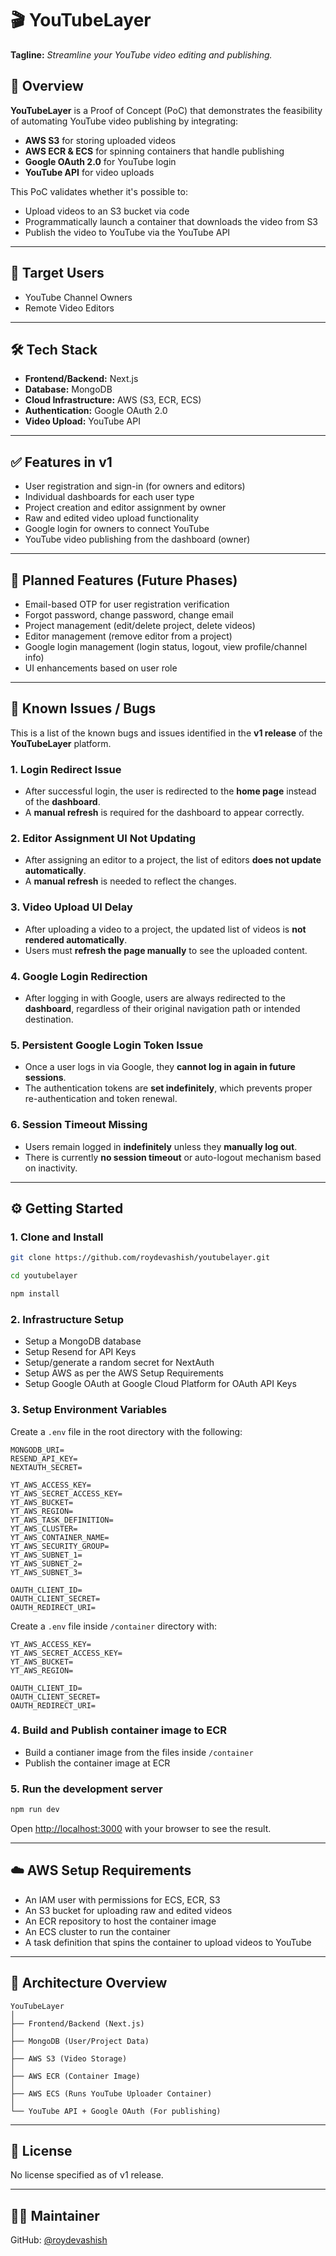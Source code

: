 # 🎬 YouTubeLayer

**Tagline:** _Streamline your YouTube video editing and publishing._

## 🚀 Overview

**YouTubeLayer** is a Proof of Concept (PoC) that demonstrates the feasibility of automating YouTube video publishing by integrating:

- **AWS S3** for storing uploaded videos
- **AWS ECR & ECS** for spinning containers that handle publishing
- **Google OAuth 2.0** for YouTube login
- **YouTube API** for video uploads

This PoC validates whether it's possible to:
- Upload videos to an S3 bucket via code
- Programmatically launch a container that downloads the video from S3
- Publish the video to YouTube via the YouTube API

---

## 👥 Target Users

- YouTube Channel Owners
- Remote Video Editors

---

## 🛠️ Tech Stack

- **Frontend/Backend:** Next.js
- **Database:** MongoDB
- **Cloud Infrastructure:** AWS (S3, ECR, ECS)
- **Authentication:** Google OAuth 2.0
- **Video Upload:** YouTube API

---

## ✅ Features in v1

- User registration and sign-in (for owners and editors)
- Individual dashboards for each user type
- Project creation and editor assignment by owner
- Raw and edited video upload functionality
- Google login for owners to connect YouTube
- YouTube video publishing from the dashboard (owner)

---

## 🧩 Planned Features (Future Phases)

- Email-based OTP for user registration verification
- Forgot password, change password, change email
- Project management (edit/delete project, delete videos)
- Editor management (remove editor from a project)
- Google login management (login status, logout, view profile/channel info)
- UI enhancements based on user role

---

## 🐞 Known Issues / Bugs

This is a list of the known bugs and issues identified in the **v1 release** of the **YouTubeLayer** platform.

### 1. Login Redirect Issue
- After successful login, the user is redirected to the **home page** instead of the **dashboard**.  
- A **manual refresh** is required for the dashboard to appear correctly.

### 2. Editor Assignment UI Not Updating
- After assigning an editor to a project, the list of editors **does not update automatically**.  
- A **manual refresh** is needed to reflect the changes.

### 3. Video Upload UI Delay
- After uploading a video to a project, the updated list of videos is **not rendered automatically**.  
- Users must **refresh the page manually** to see the uploaded content.

### 4. Google Login Redirection
- After logging in with Google, users are always redirected to the **dashboard**, regardless of their original navigation path or intended destination.

### 5. Persistent Google Login Token Issue
- Once a user logs in via Google, they **cannot log in again in future sessions**.  
- The authentication tokens are **set indefinitely**, which prevents proper re-authentication and token renewal.

### 6. Session Timeout Missing
- Users remain logged in **indefinitely** unless they **manually log out**.  
- There is currently **no session timeout** or auto-logout mechanism based on inactivity.

---

## ⚙️ Getting Started

### 1. Clone and Install

```bash
git clone https://github.com/roydevashish/youtubelayer.git

cd youtubelayer

npm install
```

### 2. Infrastructure Setup
- Setup a MongoDB database
- Setup Resend for API Keys
- Setup/generate a random secret for NextAuth
- Setup AWS as per the AWS Setup Requirements
- Setup Google OAuth at Google Cloud Platform for OAuth API Keys

### 3. Setup Environment Variables

Create a `.env` file in the root directory with the following:

```env
MONGODB_URI=
RESEND_API_KEY=
NEXTAUTH_SECRET=

YT_AWS_ACCESS_KEY=
YT_AWS_SECRET_ACCESS_KEY=
YT_AWS_BUCKET=
YT_AWS_REGION=
YT_AWS_TASK_DEFINITION=
YT_AWS_CLUSTER=
YT_AWS_CONTAINER_NAME=
YT_AWS_SECURITY_GROUP=
YT_AWS_SUBNET_1=
YT_AWS_SUBNET_2=
YT_AWS_SUBNET_3=

OAUTH_CLIENT_ID=
OAUTH_CLIENT_SECRET=
OAUTH_REDIRECT_URI=
```

Create a `.env` file inside `/container` directory with:

```env
YT_AWS_ACCESS_KEY=
YT_AWS_SECRET_ACCESS_KEY=
YT_AWS_BUCKET=
YT_AWS_REGION=

OAUTH_CLIENT_ID=
OAUTH_CLIENT_SECRET=
OAUTH_REDIRECT_URI=
```

### 4. Build and Publish container image to ECR

- Build a contianer image from the files inside `/container`
- Publish the container image at ECR

### 5. Run the development server
``` bash
npm run dev
```
Open [http://localhost:3000](http://localhost:3000) with your browser to see the result.

---

## ☁️ AWS Setup Requirements

- An IAM user with permissions for ECS, ECR, S3
- An S3 bucket for uploading raw and edited videos
- An ECR repository to host the container image
- An ECS cluster to run the container
- A task definition that spins the container to upload videos to YouTube

---

## 🧱 Architecture Overview

```text
YouTubeLayer
│
├── Frontend/Backend (Next.js)
│
├── MongoDB (User/Project Data)
│
├── AWS S3 (Video Storage)
│
├── AWS ECR (Container Image)
│
├── AWS ECS (Runs YouTube Uploader Container)
│
└── YouTube API + Google OAuth (For publishing)
```

---

## 📜 License

No license specified as of v1 release.

---

## 🙋‍♂️ Maintainer

GitHub: [@roydevashish](https://github.com/roydevashish)
